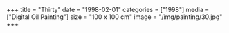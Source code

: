 +++
title = "Thirty"
date = "1998-02-01"
categories = ["1998"]
media = ["Digital Oil Painting"]
size = "100 x 100 cm"
image = "/img/painting/30.jpg"
+++
